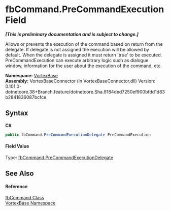 # fbCommand.PreCommandExecution Field
 _**\[This is preliminary documentation and is subject to change.\]**_

Allows or prevents the execution of the command based on return from the delegate. If delegate is not assigned the execution will be allowed by default. When the delegate is assigned it must return 'true' to be executed. PreCommandExecution can execute arbitrary logic such as dialogue window, information for the user about the execution of the command, etc.

**Namespace:**&nbsp;<a href="N_VortexBase.md">VortexBase</a><br />**Assembly:**&nbsp;VortexBaseConnector (in VortexBaseConnector.dll) Version: 0.101.0-dotnetcore.38+Branch.feature/dotnetcore.Sha.9184ded7250ef900bfdd1d83b2841836087bcfce

## Syntax

**C#**<br />
``` C#
public fbCommand.PreCommandExecutionDelegate PreCommandExecution
```


#### Field Value
Type: <a href="T_VortexBase_fbCommand_PreCommandExecutionDelegate.md">fbCommand.PreCommandExecutionDelegate</a>

## See Also


#### Reference
<a href="T_VortexBase_fbCommand.md">fbCommand Class</a><br /><a href="N_VortexBase.md">VortexBase Namespace</a><br />